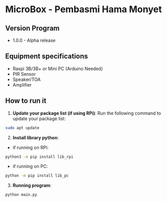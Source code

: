 # MicroBox - Pembasmi Hama Monyet

## Version Program
- 1.0.0 - Alpha release

## Equipment specifications
- Raspi 3B/3B+ or Mini PC (Arduino Needed)
- PIR Sensor
- Speaker/TOA
- Amplifier

## How to run it
1. **Update your package list (if using RPi)**: Run the following command to update your package list:
```sh
sudo apt update
```
2. **Install library python**:
- if running on RPi:
```sh
python3 -m pip install lib_rpi
```
- if running on PC:
```sh
python -m pip install lib_pc
```
3. **Running program**:
```sh
python main.py
```